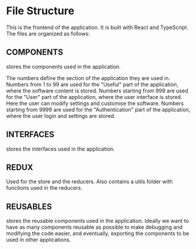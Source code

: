 # File Structure

This is the frontend of the application. It is built with React and TypeScript. 
The files are organized as follows:

## COMPONENTS 

stores the components used in the application. 

The numbers define the section of the application they are used in. 
Numbers from 1 to 99 are used for the "Useful" part of the application, where the software content is stored.
Numbers starting from 999 are used for the "User" part of the application, where the user interface is stored. Here the user can modify settings and customise the software.
Numbers starting from 9999 are used for the "Authentication" part of the application, where the user login and settings are stored.

## INTERFACES

stores the interfaces used in the application. 

## REDUX

Used for the store and the reducers. Also contains a utils folder with functions used in the reducers.

## REUSABLES

stores the reusable components used in the application. Ideally we want to have as many components reusable as possible to make debugging and modifying the code easier, and eventually, exporting the components to be used in other applications.
